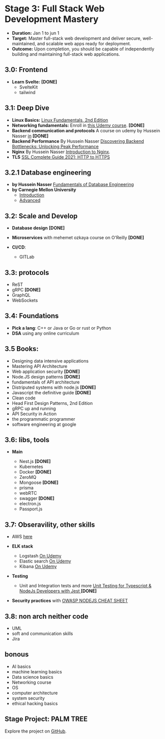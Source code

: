 # Stage 3: Full Stack Web Development Mastery

- **Duration:** Jan 1 to jun 1
- **Target:** Master full-stack web development and deliver secure, well-maintained, and scalable web apps ready for deployment.
- **Outcome:** Upon completion, you should be capable of independently building and maintaining full-stack web applications.

## 3.0: Frontend

- **Learn Svelte:** **[DONE]**
  - SvelteKit
  - tailwind

## 3.1: Deep Dive

- **Linux Basics:** [Linux Fundamentals, 2nd Edition](https://learning.oreilly.com/videos/-/9780137929313/)
- **Networking fundamentals:** Enroll in [this Udemy course](https://www.udemy.com/course/fundamentals-of-networking-for-effective-backend-design/). **[DONE]**
- **Backend communication and protocols** A course on udemy by Hussein Nasser [in](https://www.udemy.com/course/fundamentals-of-backend-communications-and-protocols/) **[DONE]**
- **Backend Performance** By Hussein Nasser [Discovering Backend Bottlenecks: Unlocking Peak Performance](https://www.udemy.com/course/discovering-backend-bottlenecks-unlocking-peak-performance/)
- **Nginx** By Hussein Nasser [Introduction to Nginx](https://www.udemy.com/course/nginx-crash-course/).
- **TLS** [SSL Complete Guide 2021: HTTP to HTTPS](https://learning.oreilly.com/course/ssl-complete-guide/9781839211508/)

## 3.2.1 Database engineering
  - **by Hussein Nasser** [Fundamentals of Database Engineering](https://www.udemy.com/course/database-engines-crash-course/)
  - **by Carnegie Mellon University**
     - [Introduction](https://www.youtube.com/playlist?list=PLSE8ODhjZXjbj8BMuIrRcacnQh20hmY9g)
     - [Advanced](https://www.youtube.com/playlist?list=PLSE8ODhjZXjYa_zX-KeMJui7pcN1rIaIJ)

## 3.2: Scale and Develop

- **Database design** **[DONE]**

- **Microservices** with mehemet ozkaya course on O'Reilly **[DONE]**

- **CI/CD**:
  - GITLab

## 3.3: protocols

- ReST
- gRPC **[DONE]**
- GraphQL
- WebSockets

## 3.4: Foundations

- **Pick a lang**: C++ or Java or Go or rust or Python
- **DSA** using any online curriculum

## 3.5 Books:

- Designing data intensive applications
- Mastering API Architecture
- Web application security **[DONE]**
- Node.JS design patterns **[DONE]**
- fundamentals of API architecture
- Distriputed systems with node.js **[DONE]**
- Javascript the definitive guide **[DONE]**
- Clean code
- Head First Design Patterns, 2nd Edition
- gRPC up and running
- API Security in Action
- the programmatic programmer
- software engineering at google

## 3.6: libs, tools

- **Main**

  - Nest.js **[DONE]**
  - Kubernetes
  - Docker **[DONE]**
  - ZeroMQ
  - Mongoose **[DONE]**
  - prisma
  - webRTC
  - swagger **[DONE]**
  - electron.js
  - Passport.js

## 3.7: Obseravility, other skills

- AWS [here](https://learning.oreilly.com/videos/-/9780137928521/)
  
- **ELK stack**
   - Logstash [On Udemy](https://www.udemy.com/course/processing-events-with-logstash/)
   - Elastic search [On Udemy](https://www.udemy.com/course/elasticsearch-complete-guide/)
   - Kibana [On Udemy](https://www.udemy.com/course/data-visualization-with-kibana/)
     
- **Testing**
  - Unit and Integration tests and more [Unit Testing for Typescript & NodeJs Developers with Jest
](https://www.udemy.com/course/unit-testing-typescript-nodejs/?couponCode=LETSLEARNNOW) **[DONE]**

- **Security practices** with [OWASP NODEJS CHEAT SHEET](https://cheatsheetseries.owasp.org/cheatsheets/Nodejs_Security_Cheat_Sheet.html)
    
## 3.8: non arch neither code

- UML
- soft and communication skills
- Jira

## bonous

- AI basics
- machine learning basics
- Data science basics
- Networking course
- OS
- computer architecture
- system security
- ethical hacking basics
  
## Stage Project: PALM TREE

Explore the project on [GitHub](https://github.com/RealKareemAnees/PALM-TREE).
